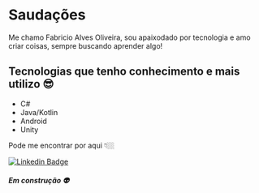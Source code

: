 

# Saudações
Me chamo Fabricio Alves Oliveira, sou apaixodado por tecnologia e amo criar coisas, sempre buscando aprender algo! 

## Tecnologias que tenho conhecimento e mais utilizo 😎

* C#
* Java/Kotlin
* Android
* Unity


Pode me encontrar por aqui 👇🏼

[![Linkedin Badge](https://img.shields.io/badge/-LinkedIn-blue?style=flat-square&logo=Linkedin&logoColor=white&link=https://www.linkedin.com/in/fabriciooliveirads/)](https://www.linkedin.com/in/fabriciooliveirads/)

##### Em construção 👽
